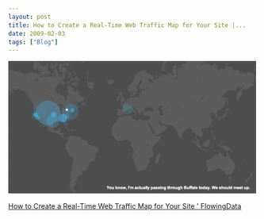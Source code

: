 ```yaml
---
layout: post
title: How to Create a Real-Time Web Traffic Map for Your Site |...
date: 2009-02-03
tags: ["Blog"]
---
```


![](k3Im6rfOqjikteewCFOAW5jBo1_500.jpg)  

[How to Create a Real-Time Web Traffic Map for Your Site ' FlowingData](http://flowingdata.com/2008/09/03/how-to-create-a-real-time-web-traffic-map-for-your-site/)